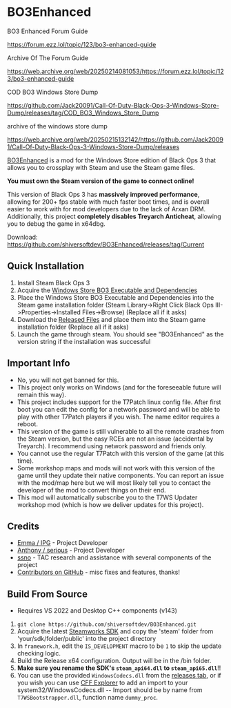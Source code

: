 # BO3Enhanced

BO3 Enhanced Forum Guide

https://forum.ezz.lol/topic/123/bo3-enhanced-guide

Archive Of The Forum Guide

https://web.archive.org/web/20250214081053/https://forum.ezz.lol/topic/123/bo3-enhanced-guide

COD BO3 Windows Store Dump

https://github.com/Jack20091/Call-Of-Duty-Black-Ops-3-Windows-Store-Dump/releases/tag/COD_BO3_Windows_Store_Dump

archive of the windows store dump

https://web.archive.org/web/20250215132142/https://github.com/Jack20091/Call-Of-Duty-Black-Ops-3-Windows-Store-Dump/releases

[BO3Enhanced](https://github.com/shiversoftdev/BO3Enhanced/releases/tag/Current) is a mod for the Windows Store edition of Black Ops 3 that allows you to crossplay with Steam and use the Steam game files.

**You must own the Steam version of the game to connect online!**

This version of Black Ops 3 has **massively improved performance**, allowing for 200+ fps stable with much faster boot times, and is overall easier to work with for mod developers due to the lack of Arxan DRM. Additionally, this project **completely disables Treyarch Anticheat**, allowing you to debug the game in x64dbg.

Download: https://github.com/shiversoftdev/BO3Enhanced/releases/tag/Current

## Quick Installation

1. Install Steam Black Ops 3
2. Acquire the [Windows Store BO3 Executable and Dependencies](https://www.youtube.com/watch?v=rBZZTcSJ9_s)
3. Place the Windows Store BO3 Executable and Dependencies into the Steam game installation folder (Steam Library->Right Click Black Ops III->Properties->Installed Files->Browse) (Replace all if it asks)
4. Download the [Released Files](https://github.com/shiversoftdev/BO3Enhanced/releases/tag/Current) and place them into the Steam game installation folder (Replace all if it asks)
5. Launch the game through steam. You should see "BO3Enhanced" as the version string if the installation was successful

## Important Info
- No, you will not get banned for this.
- This project only works on Windows (and for the foreseeable future will remain this way).
- This project includes support for the T7Patch linux config file. After first boot you can edit the config for a network password and will be able to play with other T7Patch players if you wish. The name editor requires a reboot.
- This version of the game is still vulnerable to all the remote crashes from the Steam version, but the easy RCEs are not an issue (accidental by Treyarch). I recommend using network password and friends only.
- You cannot use the regular T7Patch with this version of the game (at this time).
- Some workshop maps and mods will not work with this version of the game until they update their native components. You can report an issue with the mod/map here but we will most likely tell you to contact the developer of the mod to convert things on their end.
- This mod will automatically subscribe you to the T7WS Updater workshop mod (which is how we deliver updates for this project).

## Credits
- [Emma / IPG](https://github.com/InvoxiPlayGames) - Project Developer
- [Anthony / serious](https://github.com/shiversoftdev) - Project Developer
- [ssno](https://github.com/ssnob) - TAC research and assistance with several components of the project
- [Contributors on GitHub](https://github.com/shiversoftdev/BO3Enhanced/graphs/contributors) - misc fixes and features, thanks!

## Build From Source
- Requires VS 2022 and Desktop C++ components (v143)
1. `git clone https://github.com/shiversoftdev/BO3Enhanced.git`
2. Acquire the latest [Steamworks SDK](https://partner.steamgames.com/?goto=%2Fdownloads%2Flist) and copy the 'steam' folder from 'your/sdk/folder/public' into the project directory
3. In `framework.h`, edit the `IS_DEVELOPMENT` macro to be `1` to skip the update checking logic.
4. Build the Release x64 configuration. Output will be in the /bin folder. 
5. **Make sure you rename the SDK's `steam_api64.dll` to `steam_api65.dll`**!!
6. You can use the provided `WindowsCodecs.dll` from the [releases tab](https://github.com/shiversoftdev/BO3Enhanced/releases/tag/Current), or if you wish you can use [CFF Explorer](https://ntcore.com/explorer-suite-iii-cff-explorer-vii/) to add an import to your system32/WindowsCodecs.dll -- Import should be by name from `T7WSBootstrapper.dll`, function name `dummy_proc`.
